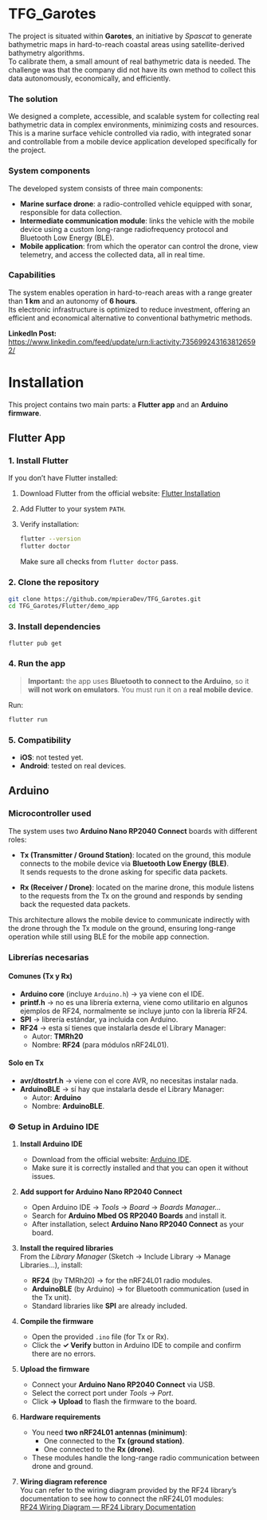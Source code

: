 # TFG_Garotes

The project is situated within **Garotes**, an initiative by *Spascat* to generate bathymetric maps in hard-to-reach coastal areas using satellite-derived bathymetry algorithms.  
To calibrate them, a small amount of real bathymetric data is needed. The challenge was that the company did not have its own method to collect this data autonomously, economically, and efficiently.


### The solution
We designed a complete, accessible, and scalable system for collecting real bathymetric data in complex environments, minimizing costs and resources.  
This is a marine surface vehicle controlled via radio, with integrated sonar and controllable from a mobile device application developed specifically for the project.


### System components
The developed system consists of three main components:

- **Marine surface drone**: a radio-controlled vehicle equipped with sonar, responsible for data collection.  
- **Intermediate communication module**: links the vehicle with the mobile device using a custom long-range radiofrequency protocol and Bluetooth Low Energy (BLE).  
- **Mobile application**: from which the operator can control the drone, view telemetry, and access the collected data, all in real time.
  

### Capabilities
The system enables operation in hard-to-reach areas with a range greater than **1 km** and an autonomy of **6 hours**.  
Its electronic infrastructure is optimized to reduce investment, offering an efficient and economical alternative to conventional bathymetric methods.

**LinkedIn Post:** https://www.linkedin.com/feed/update/urn:li:activity:7356992431638126592/

# Installation

This project contains two main parts: a **Flutter app** and an **Arduino firmware**.

## Flutter App

### 1. Install Flutter

If you don’t have Flutter installed:

1. Download Flutter from the official website: [Flutter Installation](https://docs.flutter.dev/get-started/install)
2. Add Flutter to your system `PATH`.
3. Verify installation:

   ```bash
   flutter --version
   flutter doctor
   ```

   Make sure all checks from `flutter doctor` pass.

### 2. Clone the repository

```bash
git clone https://github.com/mpieraDev/TFG_Garotes.git
cd TFG_Garotes/Flutter/demo_app
```

### 3. Install dependencies

```bash
flutter pub get
```

### 4. Run the app

>  **Important:** the app uses **Bluetooth to connect to the Arduino**, so it **will not work on emulators**. You must run it on a **real mobile device**.

Run:

```bash
flutter run
```

### 5. Compatibility

* **iOS**: not tested yet.
* **Android**: tested on real devices.


## Arduino 

### Microcontroller used

The system uses two **Arduino Nano RP2040 Connect** boards with different roles:

- **Tx (Transmitter / Ground Station)**: located on the ground, this module connects to the mobile device via **Bluetooth Low Energy (BLE)**.  
  It sends requests to the drone asking for specific data packets.  

- **Rx (Receiver / Drone)**: located on the marine drone, this module listens to the requests from the Tx on the ground and responds by sending back the requested data packets.  

This architecture allows the mobile device to communicate indirectly with the drone through the Tx module on the ground, ensuring long-range operation while still using BLE for the mobile app connection.


### Librerías necesarias

####  Comunes (Tx y Rx)
- **Arduino core** (incluye `Arduino.h`) → ya viene con el IDE.  
- **printf.h** → no es una librería externa, viene como utilitario en algunos ejemplos de RF24, normalmente se incluye junto con la librería RF24.  
- **SPI** → librería estándar, ya incluida con Arduino.  
- **RF24** → esta sí tienes que instalarla desde el Library Manager:  
  - Autor: **TMRh20**  
  - Nombre: **RF24** (para módulos nRF24L01).  

#### Solo en Tx
- **avr/dtostrf.h** → viene con el core AVR, no necesitas instalar nada.  
- **ArduinoBLE** → sí hay que instalarla desde el Library Manager:  
  - Autor: **Arduino**  
  - Nombre: **ArduinoBLE**.  


### ⚙️ Setup in Arduino IDE

1. **Install Arduino IDE**  
   - Download from the official website: [Arduino IDE](https://www.arduino.cc/en/software).  
   - Make sure it is correctly installed and that you can open it without issues.

2. **Add support for Arduino Nano RP2040 Connect**  
   - Open Arduino IDE → *Tools* → *Board* → *Boards Manager...*  
   - Search for **Arduino Mbed OS RP2040 Boards** and install it.  
   - After installation, select **Arduino Nano RP2040 Connect** as your board.

3. **Install the required libraries**  
   From the *Library Manager* (Sketch → Include Library → Manage Libraries...), install:  
   - **RF24** (by TMRh20) → for the nRF24L01 radio modules.  
   - **ArduinoBLE** (by Arduino) → for Bluetooth communication (used in the Tx unit).  
   - Standard libraries like **SPI** are already included.

4. **Compile the firmware**  
   - Open the provided `.ino` file (for Tx or Rx).  
   - Click the **✓ Verify** button in Arduino IDE to compile and confirm there are no errors.

5. **Upload the firmware**  
   - Connect your **Arduino Nano RP2040 Connect** via USB.  
   - Select the correct port under *Tools → Port*.  
   - Click **→ Upload** to flash the firmware to the board.

6. **Hardware requirements**  
   - You need **two nRF24L01 antennas (minimum)**:  
     - One connected to the **Tx (ground station)**.  
     - One connected to the **Rx (drone)**.  
   - These modules handle the long-range radio communication between drone and ground.

7. **Wiring diagram reference**  
   You can refer to the wiring diagram provided by the RF24 library’s documentation to see how to connect the nRF24L01 modules:  
   [RF24 Wiring Diagram — RF24 Library Documentation](https://nrf24.github.io/RF24/)  


